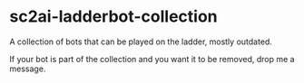 # sc2ai-ladderbot-collection

A collection of bots that can be played on the ladder, mostly outdated.

If your bot is part of the collection and you want it to be removed, drop me a message.
